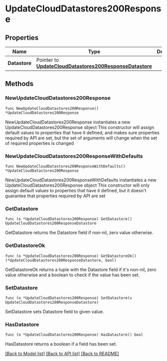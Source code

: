 # UpdateCloudDatastores200Response

## Properties

Name | Type | Description | Notes
------------ | ------------- | ------------- | -------------
**Datastore** | Pointer to [**UpdateCloudDatastores200ResponseDatastore**](UpdateCloudDatastores200ResponseDatastore.md) |  | [optional] 

## Methods

### NewUpdateCloudDatastores200Response

`func NewUpdateCloudDatastores200Response() *UpdateCloudDatastores200Response`

NewUpdateCloudDatastores200Response instantiates a new UpdateCloudDatastores200Response object
This constructor will assign default values to properties that have it defined,
and makes sure properties required by API are set, but the set of arguments
will change when the set of required properties is changed

### NewUpdateCloudDatastores200ResponseWithDefaults

`func NewUpdateCloudDatastores200ResponseWithDefaults() *UpdateCloudDatastores200Response`

NewUpdateCloudDatastores200ResponseWithDefaults instantiates a new UpdateCloudDatastores200Response object
This constructor will only assign default values to properties that have it defined,
but it doesn't guarantee that properties required by API are set

### GetDatastore

`func (o *UpdateCloudDatastores200Response) GetDatastore() UpdateCloudDatastores200ResponseDatastore`

GetDatastore returns the Datastore field if non-nil, zero value otherwise.

### GetDatastoreOk

`func (o *UpdateCloudDatastores200Response) GetDatastoreOk() (*UpdateCloudDatastores200ResponseDatastore, bool)`

GetDatastoreOk returns a tuple with the Datastore field if it's non-nil, zero value otherwise
and a boolean to check if the value has been set.

### SetDatastore

`func (o *UpdateCloudDatastores200Response) SetDatastore(v UpdateCloudDatastores200ResponseDatastore)`

SetDatastore sets Datastore field to given value.

### HasDatastore

`func (o *UpdateCloudDatastores200Response) HasDatastore() bool`

HasDatastore returns a boolean if a field has been set.


[[Back to Model list]](../README.md#documentation-for-models) [[Back to API list]](../README.md#documentation-for-api-endpoints) [[Back to README]](../README.md)


